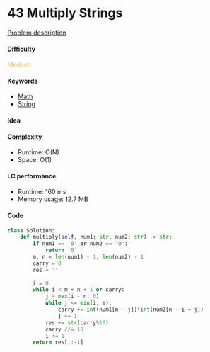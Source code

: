 43 Multiply Strings
=======================
[Problem description](https://leetcode.com/problems/multiply-strings/)

#### Difficulty
<span style="color:#FABC60">Medium</span>

#### Keywords
- [Math](../categories/math.md)
- [String](../categories/strings.md)

#### Idea

#### Complexity
- Runtime: O(N)
- Space: O(1)

#### LC performance
- Runtime: 160 ms
- Memory usage: 12.7 MB

#### Code
```python
class Solution:
    def multiply(self, num1: str, num2: str) -> str:
        if num1 == '0' or num2 == '0':
            return '0'
        m, n = len(num1) - 1, len(num2) - 1
        carry = 0
        res = ''
        
        i = 0
        while i < m + n + 1 or carry:
            j = max(i - n, 0)
            while j <= min(i, m):
                carry += int(num1[m - j])*int(num2[n - i + j])
                j += 1
            res += str(carry%10)
            carry //= 10
            i += 1
        return res[::-1]
```
